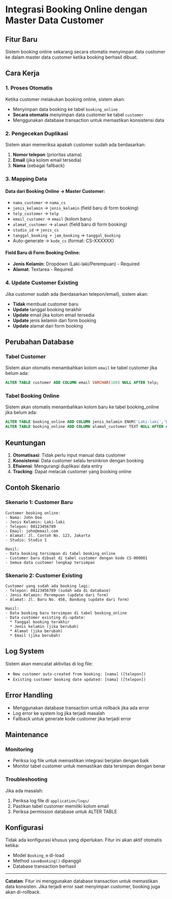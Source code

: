 # Integrasi Booking Online dengan Master Data Customer

## Fitur Baru

Sistem booking online sekarang secara otomatis menyimpan data customer ke dalam master data customer ketika booking berhasil dibuat.

## Cara Kerja

### 1. Proses Otomatis
Ketika customer melakukan booking online, sistem akan:
- Menyimpan data booking ke tabel `booking_online`
- **Secara otomatis** menyimpan data customer ke tabel `customer`
- Menggunakan database transaction untuk memastikan konsistensi data

### 2. Pengecekan Duplikasi
Sistem akan memeriksa apakah customer sudah ada berdasarkan:
1. **Nomor telepon** (prioritas utama)
2. **Email** (jika kolom email tersedia)
3. **Nama** (sebagai fallback)

### 3. Mapping Data

#### Data dari Booking Online → Master Customer:
- `nama_customer` → `nama_cs`
- `jenis_kelamin` → `jenis_kelamin` (field baru di form booking)
- `telp_customer` → `telp`
- `email_customer` → `email` (kolom baru)
- `alamat_customer` → `alamat` (field baru di form booking)
- `studio_id` → `jenis_cs`
- `tanggal_booking + jam_booking` → `tanggal_booking`
- Auto-generate → `kode_cs` (format: CS-XXXXXX)

#### Field Baru di Form Booking Online:
- **Jenis Kelamin**: Dropdown (Laki-laki/Perempuan) - Required
- **Alamat**: Textarea - Required

### 4. Update Customer Existing
Jika customer sudah ada (berdasarkan telepon/email), sistem akan:
- **Tidak** membuat customer baru
- **Update** tanggal booking terakhir
- **Update** email jika kolom email tersedia
- **Update** jenis kelamin dari form booking
- **Update** alamat dari form booking

## Perubahan Database

### Tabel Customer
Sistem akan otomatis menambahkan kolom `email` ke tabel customer jika belum ada:
```sql
ALTER TABLE customer ADD COLUMN email VARCHAR(100) NULL AFTER telp;
```

### Tabel Booking Online
Sistem akan otomatis menambahkan kolom baru ke tabel booking_online jika belum ada:
```sql
ALTER TABLE booking_online ADD COLUMN jenis_kelamin ENUM('Laki-laki','Perempuan') NULL AFTER nama_customer;
ALTER TABLE booking_online ADD COLUMN alamat_customer TEXT NULL AFTER email_customer;
```

## Keuntungan

1. **Otomatisasi**: Tidak perlu input manual data customer
2. **Konsistensi**: Data customer selalu tersinkron dengan booking
3. **Efisiensi**: Mengurangi duplikasi data entry
4. **Tracking**: Dapat melacak customer yang booking online

## Contoh Skenario

### Skenario 1: Customer Baru
```
Customer booking online:
- Nama: John Doe
- Jenis Kelamin: Laki-laki
- Telepon: 08123456789
- Email: john@email.com
- Alamat: Jl. Contoh No. 123, Jakarta
- Studio: Studio 1

Hasil:
- Data booking tersimpan di tabel booking_online
- Customer baru dibuat di tabel customer dengan kode CS-000001
- Semua data customer lengkap tersimpan
```

### Skenario 2: Customer Existing
```
Customer yang sudah ada booking lagi:
- Telepon: 08123456789 (sudah ada di database)
- Jenis Kelamin: Perempuan (update dari form)
- Alamat: Jl. Baru No. 456, Bandung (update dari form)

Hasil:
- Data booking baru tersimpan di tabel booking_online
- Data customer existing di-update:
  * Tanggal booking terakhir
  * Jenis kelamin (jika berubah)
  * Alamat (jika berubah)
  * Email (jika berubah)
```

## Log System

Sistem akan mencatat aktivitas di log file:
- `New customer auto-created from booking: [nama] ([telepon])`
- `Existing customer booking date updated: [nama] ([telepon])`

## Error Handling

- Menggunakan database transaction untuk rollback jika ada error
- Log error ke system log jika terjadi masalah
- Fallback untuk generate kode customer jika terjadi error

## Maintenance

### Monitoring
- Periksa log file untuk memastikan integrasi berjalan dengan baik
- Monitor tabel customer untuk memastikan data tersimpan dengan benar

### Troubleshooting
Jika ada masalah:
1. Periksa log file di `application/logs/`
2. Pastikan tabel customer memiliki kolom email
3. Periksa permission database untuk ALTER TABLE

## Konfigurasi

Tidak ada konfigurasi khusus yang diperlukan. Fitur ini akan aktif otomatis ketika:
- Model `Booking_m` di-load
- Method `saveBooking()` dipanggil
- Database transaction berhasil

---

**Catatan**: Fitur ini menggunakan database transaction untuk memastikan data konsisten. Jika terjadi error saat menyimpan customer, booking juga akan di-rollback.